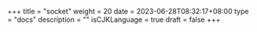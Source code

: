 +++
title = "socket"
weight = 20
date = 2023-06-28T08:32:17+08:00
type = "docs"
description = ""
isCJKLanguage = true
draft = false
+++